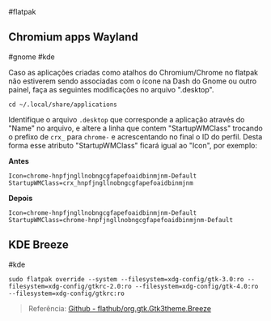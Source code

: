 #flatpak 

## Chromium apps Wayland
#gnome #kde

Caso as aplicações criadas como atalhos do Chromium/Chrome no flatpak não estiverem sendo associadas com o ícone na Dash do Gnome ou outro painel, faça as seguintes modificações no arquivo ".desktop".

```shell
cd ~/.local/share/applications
```

Identifique o arquivo `.desktop` que corresponde a aplicação através do "Name" no arquivo, e altere a linha que contem "StartupWMClass" trocando o prefixo de `crx_` para `chrome-` e acrescentando no final o ID do perfil. Desta forma esse atributo "StartupWMClass" ficará igual ao "Icon", por exemplo:

**Antes**
```
Icon=chrome-hnpfjngllnobngcgfapefoaidbinmjnm-Default
StartupWMClass=crx_hnpfjngllnobngcgfapefoaidbinmjnm
```

**Depois**
```
Icon=chrome-hnpfjngllnobngcgfapefoaidbinmjnm-Default
StartupWMClass=chrome-hnpfjngllnobngcgfapefoaidbinmjnm-Default
```

## KDE Breeze
#kde 

```
sudo flatpak override --system --filesystem=xdg-config/gtk-3.0:ro --filesystem=xdg-config/gtkrc-2.0:ro --filesystem=xdg-config/gtk-4.0:ro --filesystem=xdg-config/gtkrc:ro
```
> Referência: [Github -  flathub/org.gtk.Gtk3theme.Breeze](https://github.com/flathub/org.gtk.Gtk3theme.Breeze/blob/master/README.md)